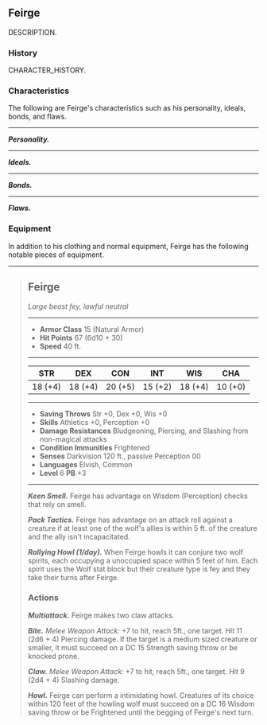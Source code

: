 ## Feirge
DESCRIPTION.

### History
CHARACTER_HISTORY.

### Characteristics
The following are Feirge's characteristics such as his personality, ideals, bonds, and flaws.
___
***Personality.***

___
***Ideals.***

___
***Bonds.***

___
***Flaws.***

### Equipment
In addition to his clothing and normal equipment, Feirge has the following notable pieces of equipment.

___
> ## Feirge
>*Large beast fey, lawful neutral*
> ___
> - **Armor Class** 15 (Natural Armor)
> - **Hit Points** 67 (6d10 + 30)
> - **Speed** 40 ft.
>___
>|   STR   |   DEX   |   CON   |   INT   |   WIS   |   CHA   |
>|:-------:|:-------:|:-------:|:-------:|:-------:|:-------:|
>| 18 (+4) | 18 (+4) | 20 (+5) | 15 (+2) | 18 (+4) | 10 (+0) |
>___
> - **Saving Throws** Str +0, Dex +0, Wis +0
> - **Skills** Athletics +0, Perception +0
> - **Damage Resistances** Bludgeoning, Piercing, and Slashing from non-magical attacks
> - **Condition Immunities** Frightened
> - **Senses** Darkvision 120 ft., passive Perception 00
> - **Languages** Elvish, Common
> - **Level** 6 **PB** +3
> ___
> ***Keen Smell.***
> Feirge has advantage on Wisdom (Perception) checks that rely on smell.
>
> ***Pack Tactics.***
> Feirge has advantage on an attack roll against a creature if at least one of the wolf's allies is within 5 ft. of the creature and the ally isn't incapacitated.
>
> ***Rallying Howl (1/day).*** 
> When Feirge howls it can conjure two wolf spirits, each occupying a unoccupied space within 5 feet of him. Each spirit uses the Wolf stat block but their creature type is fey and they take their turns after Feirge.
>
>
> ### Actions
> ***Multiattack.*** Feirge makes two claw attacks.
>
> ***Bite.*** *Melee Weapon Attack:* +7 to hit, reach 5ft., one target. *Hit* 11 (2d6 + 4) Piercing damage. If the target is a medium sized creature or smaller, it must succeed on a DC 15 Strength saving throw or be knocked prone. 
>
> ***Claw.*** *Melee Weapon Attack:* +7 to hit, reach 5ft., one target. *Hit* 9 (2d4 + 4) Slashing damage. 
>
> ***Howl.*** Feirge can perform a intimidating howl. Creatures of its choice within 120 feet of the howling wolf must succeed on a DC 16 Wisdom saving throw or be Frightened until the begging of Feirge's next turn.
>